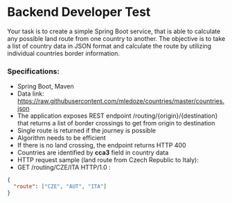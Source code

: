 # Backend Developer Test
Your task is to create a simple Spring Boot service, that is able to calculate any possible land route from one country to another. The objective is to take a list of country data in JSON format and calculate the route by utilizing individual countries border information.

### Specifications:
* Spring Boot, Maven
* Data link: https://raw.githubusercontent.com/mledoze/countries/master/countries.json
* The application exposes REST endpoint /routing/{origin}/{destination}​ that
returns a list of border crossings to get from origin to destination
* Single route is returned if the journey is possible
* Algorithm needs to be efficient
* If there is no land crossing, the endpoint returns HTTP 400
* Countries are identified by **cca3** field in country data
* HTTP request sample (land route from Czech Republic to Italy):
* GET /routing/CZE/ITA HTTP/1.0 : 
```json
{
  "route": ["CZE", "AUT", "ITA"]
}
```